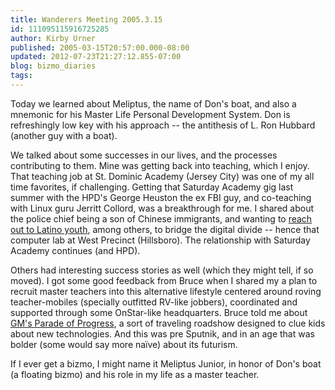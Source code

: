 ```yaml
---
title: Wanderers Meeting 2005.3.15
id: 111095115916725285
author: Kirby Urner
published: 2005-03-15T20:57:00.000-08:00
updated: 2012-07-23T21:27:12.855-07:00
blog: bizmo_diaries
tags: 
---
```


Today we learned about Meliptus, the name of Don's boat, and also a mnemonic for his Master Life Personal Development System. Don is refreshingly low key with his approach -- the antithesis of L. Ron Hubbard (another guy with a boat).

We talked about some successes in our lives, and the processes contributing to them. Mine was getting back into teaching, which I enjoy. That teaching job at St. Dominic Academy (Jersey City) was one of my all time favorites, if challenging. Getting that Saturday Academy gig last summer with the HPD's George Heuston the ex FBI guy, and co-teaching with Linux guru Jerritt Collord, was a breakthrough for me. I shared about the police chief being a son of Chinese immigrants, and wanting to [reach out to Latino youth](http://mathforum.org/kb/message.jspa?messageID=7852597), among others, to bridge the digital divide -- hence that computer lab at West Precinct (Hillsboro). The relationship with Saturday Academy continues (and HPD).

Others had interesting success stories as well (which they might tell, if so moved). I got some good feedback from Bruce when I shared my a plan to recruit master teachers into this alternative lifestyle centered around roving teacher-mobiles (specially outfitted RV-like jobbers), coordinated and supported through some OnStar-like headquarters. Bruce told me about [GM's Parade of Progress](http://www.futurliner.com/account.htm), a sort of traveling roadshow designed to clue kids about new technologies. And this was pre Sputnik, and in an age that was bolder (some would say more naïve) about its futurism.

If I ever get a bizmo, I might name it Meliptus Junior, in honor of Don's boat (a floating bizmo) and his role in my life as a master teacher.